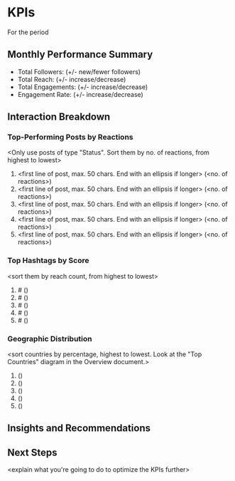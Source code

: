 # <month> KPIs

For the period <insert period from the sources>

## Monthly Performance Summary

- Total Followers: <number> (+/-<number> new/fewer followers)
- Total Reach: <number> (+/-<percent> increase/decrease)
- Total Engagements: <number> (+/-<percent> increase/decrease)
- Engagement Rate: <percent> (+/-<percent> increase/decrease)

## Interaction Breakdown

### Top-Performing Posts by Reactions

<Only use posts of type "Status". Sort them by no. of reactions, from highest to lowest>

1. <first line of post, max. 50 chars. End with an ellipsis if longer> (<no. of reactions>)
2. <first line of post, max. 50 chars. End with an ellipsis if longer> (<no. of reactions>)
3. <first line of post, max. 50 chars. End with an ellipsis if longer> (<no. of reactions>)
4. <first line of post, max. 50 chars. End with an ellipsis if longer> (<no. of reactions>)
5. <first line of post, max. 50 chars. End with an ellipsis if longer> (<no. of reactions>)

### Top Hashtags by Score

<sort them by reach count, from highest to lowest>

1. #<hashtag> (<score>)
2. #<hashtag> (<score>)
3. #<hashtag> (<score>)
4. #<hashtag> (<score>)
5. #<hashtag> (<score>)

### Geographic Distribution

<sort countries by percentage, highest to lowest. Look at the "Top Countries" diagram in the Overview document.>

1. <country> (<percent>)
2. <country> (<percent>)
3. <country> (<percent>)
4. <country> (<percent>)
5. <country> (<percent>)

## Insights and Recommendations

<draw some insights and recommendations from the data>

## Next Steps

<explain what you're going to do to optimize the KPIs further>
